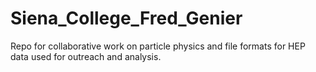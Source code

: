 # Siena_College_Fred_Genier
Repo for collaborative work on particle physics and file formats for HEP data used for outreach and analysis.
